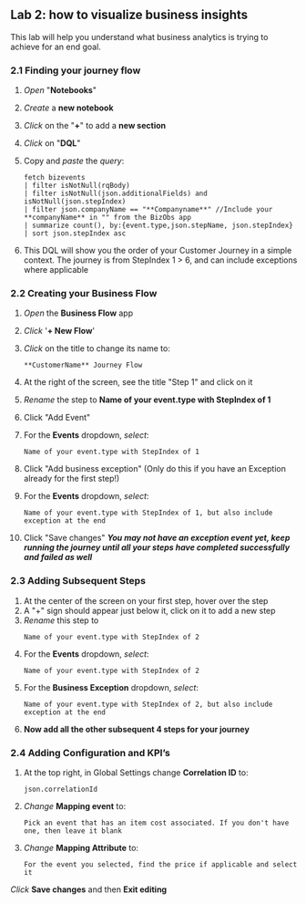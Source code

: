 ## Lab 2: how to visualize business insights

This lab will help you understand what business analytics is trying to achieve for an end goal.

### 2.1 Finding your journey flow

1.	*Open* "**Notebooks**"
1.	*Create* a **new notebook**
1.	*Click* on the "**+**" to add a **new section**
1.	*Click* on "**DQL**"
1.	Copy and *paste* the *query*:

      ```
      fetch bizevents
      | filter isNotNull(rqBody)
      | filter isNotNull(json.additionalFields) and isNotNull(json.stepIndex)
      | filter json.companyName == "**Companyname**" //Include your **companyName** in "" from the BizObs app
      | summarize count(), by:{event.type,json.stepName, json.stepIndex}
      | sort json.stepIndex asc
      ```

1. This DQL will show you the order of your Customer Journey in a simple context. The journey is from StepIndex 1 > 6, and can include exceptions where applicable

### 2.2 Creating your Business Flow
1. *Open* the **Business Flow** app
1. *Click* '**+ New Flow**'
1. *Click* on the title to change its name to:
      ```
      **CustomerName** Journey Flow
      ```
1. At the right of the screen, see the title "Step 1" and click on it
1. *Rename* the step to **Name of your event.type with StepIndex of 1**
      
1. Click "Add Event"
1. For the **Events** dropdown, *select*:
      ```
      Name of your event.type with StepIndex of 1
      ```
1. Click "Add business exception"  (Only do this if you have an Exception already for the first step!)
1. For the **Events** dropdown, *select*:
      ```
      Name of your event.type with StepIndex of 1, but also include exception at the end
      ```
1. Click "Save changes"
***You may not have an exception event yet, keep running the journey until all your steps have completed successfully and failed as well***


### 2.3 Adding Subsequent Steps
1. At the center of the screen on your first step, hover over the step
1. A "+" sign should appear just below it, click on it to add a new step
1.	*Rename* this step to
      ```
      Name of your event.type with StepIndex of 2
      ```
1.	For the **Events** dropdown, *select*:
      ```
      Name of your event.type with StepIndex of 2
      ```
1.	For the **Business Exception** dropdown, *select*:
      ```
      Name of your event.type with StepIndex of 2, but also include exception at the end
      ```
1. **Now add all the other subsequent 4 steps for your journey**


### 2.4 Adding Configuration and KPI’s
1.	At the top right, in Global Settings change **Correlation ID** to:
      ```
      json.correlationId
      ```
3.	*Change* **Mapping event** to:
      ```
      Pick an event that has an item cost associated. If you don't have one, then leave it blank
      ```
4.	*Change* **Mapping Attribute** to:
      ```
      For the event you selected, find the price if applicable and select it
      ```

*Click* **Save changes** and then **Exit editing**
